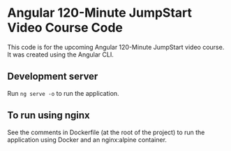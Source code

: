 # Angular 120-Minute JumpStart Video Course Code

This code is for the upcoming Angular 120-Minute JumpStart video course. It was created using the Angular CLI. 

## Development server

Run `ng serve -o` to run the application.

## To run using nginx 

See the comments in Dockerfile (at the root of the project) to run the application using Docker and an nginx:alpine container.
